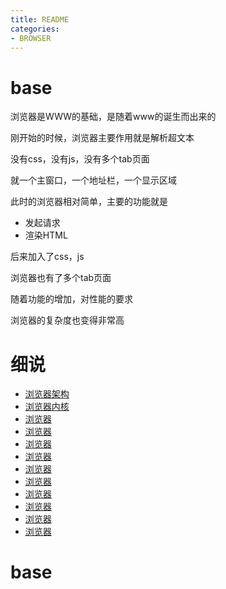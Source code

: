 ```yaml
---
title: README
categories: 
- BROWSER
---
```


# base

浏览器是WWW的基础，是随着www的诞生而出来的

刚开始的时候，浏览器主要作用就是解析超文本

没有css，没有js，没有多个tab页面

就一个主窗口，一个地址栏，一个显示区域

此时的浏览器相对简单，主要的功能就是

- 发起请求
- 渲染HTML

后来加入了css，js

浏览器也有了多个tab页面

随着功能的增加，对性能的要求

浏览器的复杂度也变得非常高


# 细说

- [浏览器架构](./CRYPT/浏览器架构.md)
- [浏览器内核](./CRYPT/浏览器内核.md)
- [浏览器](./CRYPT/浏览器.md)
- [浏览器](./CRYPT/浏览器.md)
- [浏览器](./CRYPT/浏览器.md)
- [浏览器](./CRYPT/浏览器.md)
- [浏览器](./CRYPT/浏览器.md)
- [浏览器](./CRYPT/浏览器.md)
- [浏览器](./CRYPT/浏览器.md)
- [浏览器](./CRYPT/浏览器.md)
- [浏览器](./CRYPT/浏览器.md)
- [浏览器](./CRYPT/浏览器.md)

# base

